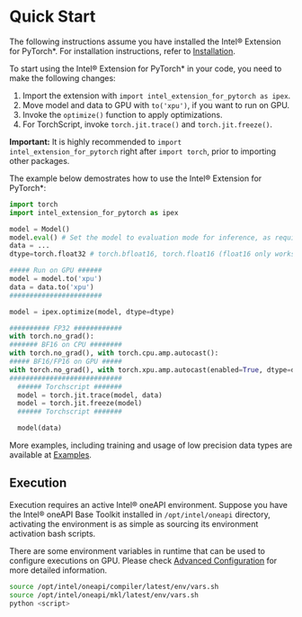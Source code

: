 # Quick Start

The following instructions assume you have installed the Intel® Extension for PyTorch\*. For installation instructions, refer to [Installation](../../../index.html#installation?platform=gpu&version=v2.1.30%2Bxpu).

To start using the Intel® Extension for PyTorch\* in your code, you need to make the following changes:

1. Import the extension with `import intel_extension_for_pytorch as ipex`.
2. Move model and data to GPU with `to('xpu')`, if you want to run on GPU.
3. Invoke the `optimize()` function to apply optimizations.
3. For TorchScript, invoke `torch.jit.trace()` and `torch.jit.freeze()`.

**Important:** It is highly recommended to `import intel_extension_for_pytorch` right after `import torch`, prior to importing other packages.

The example below demostrates how to use the Intel® Extension for PyTorch\*:

```python
import torch
import intel_extension_for_pytorch as ipex

model = Model()
model.eval() # Set the model to evaluation mode for inference, as required by ipex.optimize() function.
data = ...
dtype=torch.float32 # torch.bfloat16, torch.float16 (float16 only works on GPU)

##### Run on GPU ######
model = model.to('xpu')
data = data.to('xpu')
#######################

model = ipex.optimize(model, dtype=dtype)

########## FP32 ############
with torch.no_grad():
####### BF16 on CPU ########
with torch.no_grad(), with torch.cpu.amp.autocast():
##### BF16/FP16 on GPU #####
with torch.no_grad(), with torch.xpu.amp.autocast(enabled=True, dtype=dtype, cache_enabled=False):
############################
  ###### Torchscript #######
  model = torch.jit.trace(model, data)
  model = torch.jit.freeze(model)
  ###### Torchscript #######

  model(data)
```

More examples, including training and usage of low precision data types are available at [Examples](./examples.md).


## Execution

Execution requires an active Intel® oneAPI environment. Suppose you have the Intel® oneAPI Base Toolkit installed in `/opt/intel/oneapi` directory, activating the environment is as simple as sourcing its environment activation bash scripts.

There are some environment variables in runtime that can be used to configure executions on GPU. Please check [Advanced Configuration](./features/advanced_configuration.html#runtime-configuration) for more detailed information.

```bash
source /opt/intel/oneapi/compiler/latest/env/vars.sh
source /opt/intel/oneapi/mkl/latest/env/vars.sh
python <script>
```


